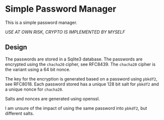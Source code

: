 # Simple Password Manager

This is a simple password manager.

*USE AT OWN RISK, CRYPTO IS IMPLEMENTED BY MYSELF*

## Design

The passwords are stored in a Sqlite3 database.
The passwords are encrypted using the `chacha20` cipher, see RFC8439.
The `chacha20` cipher is the variant using a 64 bit nonce.

The key for the encryption is generated based on a password using `pbkdf2`, see RFC8018.
Each password stored has a unique 128 bit salt for `pbkdf2` and a unique nonce for `chacha20`.

Salts and nonces are generated using openssl.

I am unsure of the impact of using the same password into `pbkdf2`, but different salts.
